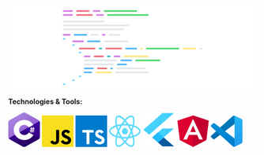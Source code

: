 ![code](./images/code.svg)

**Technologies & Tools:**

![js](./images/csharp.svg)
![js](./images/javascript.svg)
![ts](./images/typescript.svg)
![react](./images/react.svg)
![flutter](./images/flutter.svg)
![angular](./images/angular.svg)
![vscode](./images/vscode.svg)

<!--
**orelisraeli/orelisraeli** is a ✨ _special_ ✨ repository because its `README.md` (this file) appears on your GitHub profile.

Here are some ideas to get you started:

- 🔭 I’m currently working on ...
- 🌱 I’m currently learning ...
- 👯 I’m looking to collaborate on ...
- 🤔 I’m looking for help with ...
- 💬 Ask me about ...
- 📫 How to reach me: ...
- 😄 Pronouns: ...
- ⚡ Fun fact: ...
-->
